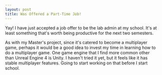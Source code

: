 ```yaml
---
layout: post
title: Was Offered a Part-Time Job!
---
```


Yay! I have just accepted a job offer to be the lab admin at my school. It's at least something that's worth being productive for the next two semesters.

As with my Master's project, since it's catered to become a multiplayer game, perhaps it would be a good idea to invest my time in learning how to do a multiplayer game. One game engine that I find more common other than Unreal Engine 4 is Unity. I haven't tried it yet, but it feels like it has stable multiplayer features. Going to start working on that before I start school.